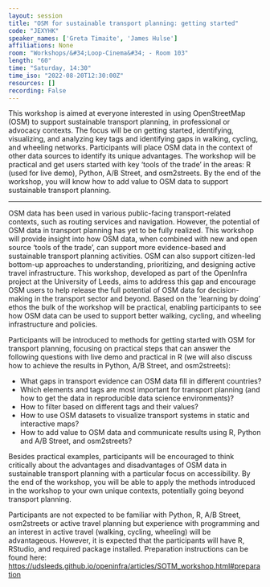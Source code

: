 ```yaml
---
layout: session
title: "OSM for sustainable transport planning: getting started"
code: "JEXYHK"
speaker_names: ['Greta Timaite', 'James Hulse']
affiliations: None
room: "Workshops/&#34;Loop-Cinema&#34; - Room 103"
length: "60"
time: "Saturday, 14:30"
time_iso: "2022-08-20T12:30:00Z"
resources: []
recording: False
---
```


This workshop is aimed at everyone interested in using OpenStreetMap (OSM) to support sustainable transport planning, in professional or advocacy contexts. The focus will be on getting started, identifying, visualizing, and analyzing key tags and identifying gaps in walking, cycling, and wheeling networks. Participants will place OSM data in the context of other data sources to identify its unique advantages. The workshop will be practical and get users started with key ‘tools of the trade’ in the areas: R (used for live demo), Python, A/B Street, and osm2streets. By the end of the workshop, you will know how to add value to OSM data to support sustainable transport planning.

<hr>

OSM data has been used in various public-facing transport-related contexts, such as routing services and navigation. However, the potential of OSM data in transport planning has yet to be fully realized. This workshop will provide insight into how OSM data, when combined with new and open source ‘tools of the trade’, can support more evidence-based and sustainable transport planning activities. OSM can also support citizen-led bottom-up approaches to understanding, prioritizing, and designing active travel infrastructure. This workshop, developed as part of the OpenInfra project at the University of Leeds, aims to address this gap and encourage OSM users to help release the full potential of OSM data for decision-making in the transport sector and beyond. Based on the ‘learning by doing’ ethos the bulk of the workshop will be practical, enabling participants to see how OSM data can be used to support better walking, cycling, and wheeling infrastructure and policies.

Participants will be introduced to methods for getting started with OSM for transport planning, focusing on practical steps that can answer the following questions with live demo and practical in R (we will also discuss how to achieve the results in Python, A/B Street, and osm2streets):

- What gaps in transport evidence can OSM data fill in different countries?
- Which elements and tags are most important for transport planning (and how to get the data in reproducible data science environments)?
- How to filter based on different tags and their values?
- How to use OSM datasets to visualize transport systems in static and interactive maps?
- How to add value to OSM data and communicate results using R, Python and A/B Street, and osm2streets?

Besides practical examples, participants will be encouraged to think critically about the advantages and disadvantages of OSM data in  sustainable transport planning  with a particular focus on accessibility. By the end of the workshop, you will be able to apply the methods introduced in the workshop to your own unique contexts, potentially going beyond transport planning.

Participants are not expected to be familiar with Python, R, A/B Street, osm2streets or active travel planning but experience with programming and an interest in active travel (walking, cycling, wheeling) will be advantageous. However, it is expected that the participants will have R, RStudio, and required package installed. Preparation instructions can be found here: https://udsleeds.github.io/openinfra/articles/SOTM_workshop.html#preparation


